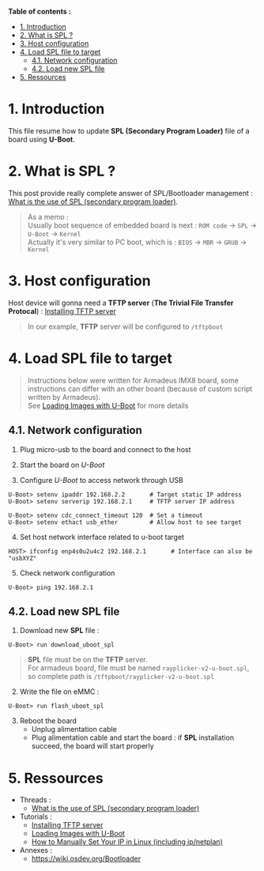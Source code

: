 **Table of contents :**
- [1. Introduction](#1-introduction)
- [2. What is SPL ?](#2-what-is-spl-)
- [3. Host configuration](#3-host-configuration)
- [4. Load SPL file to target](#4-load-spl-file-to-target)
  - [4.1. Network configuration](#41-network-configuration)
  - [4.2. Load new SPL file](#42-load-new-spl-file)
- [5. Ressources](#5-ressources)

# 1. Introduction

This file resume how to update **SPL (Secondary Program Loader)** file of a board using **U-Boot**.

# 2. What is SPL ?

This post provide really complete answer of SPL/Bootloader management : [What is the use of SPL (secondary program loader)](https://stackoverflow.com/questions/31244862/what-is-the-use-of-spl-secondary-program-loader).
> As a memo :  
> Usually boot sequence of embedded board is next : `ROM code` -> `SPL` -> `U-Boot` -> `Kernel`  
> Actually it's very similar to PC boot, which is : `BIOS` -> `MBR` -> `GRUB` -> `Kernel`

# 3. Host configuration

Host device will gonna need a **TFTP server** (**The Trivial File Transfer Protocal**) : [Installing TFTP server](https://wiki.emacinc.com/wiki/Installing_TFTP_server)
> In our example, **TFTP** server will be configured to `/tftpboot`

# 4. Load SPL file to target

> Instructions below were written for Armadeus IMX8 board, some instructions can differ with an other board (because of custom script written by Armadeus).  
> See [Loading Images with U-Boot](https://wiki.emacinc.com/wiki/Loading_Images_with_U-Boot) for more details

## 4.1. Network configuration 

1. Plug micro-usb to the board and connect to the host
2. Start the board on _U-Boot_

3. Configure _U-Boot_ to access network through USB
```shell
U-Boot> setenv ipaddr 192.168.2.2       # Target static IP address
U-Boot> setenv serverip 192.168.2.1     # TFTP server IP address

U-Boot> setenv cdc_connect_timeout 120  # Set a timeout
U-Boot> setenv ethact usb_ether         # Allow host to see target
```

4. Set host network interface related to u-boot target
```shell
HOST> ifconfig enp4s0u2u4c2 192.168.2.1       # Interface can also be "usbXYZ"
```

5. Check network configuration
```shell
U-Boot> ping 192.168.2.1
```

## 4.2. Load new SPL file

1. Download new **SPL** file :
```shell
U-Boot> run download_uboot_spl
```
> **SPL** file must be on the **TFTP** server.  
> For armadeus board, file must be named `rayplicker-v2-u-boot.spl`, so complete path is `/tftpboot/rayplicker-v2-u-boot.spl`

2. Write the file on eMMC :
```shell
U-Boot> run flash_uboot_spl
```

3. Reboot the board
   - Unplug alimentation cable
   - Plug alimentation cable and start the board : if **SPL** installation succeed, the board will start properly

# 5. Ressources

- Threads :
  - [What is the use of SPL (secondary program loader)](https://stackoverflow.com/questions/31244862/what-is-the-use-of-spl-secondary-program-loader)
- Tutorials :
  - [Installing TFTP server](https://wiki.emacinc.com/wiki/Installing_TFTP_server)
  - [Loading Images with U-Boot](https://wiki.emacinc.com/wiki/Loading_Images_with_U-Boot)
  - [How to Manually Set Your IP in Linux (including ip/netplan)](https://danielmiessler.com/study/manually-set-ip-linux/)
- Annexes :
  - https://wiki.osdev.org/Bootloader